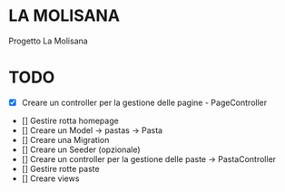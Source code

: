 # LA MOLISANA

Progetto La Molisana

# TODO

-   [x] Creare un controller per la gestione delle pagine - PageController
-   [] Gestire rotta homepage
-   [] Creare un Model -> pastas -> Pasta
-   [] Creare una Migration
-   [] Creare un Seeder (opzionale)
-   [] Creare un controller per la gestione delle paste -> PastaController
-   [] Gestire rotte paste
-   [] Creare views
